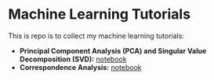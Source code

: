 # Machine Learning Tutorials

This is repo is to collect my machine learning tutorials:

- **Principal Component Analysis (PCA) and Singular Value Decomposition (SVD):** [notebook](./notebook/pca_svd.ipynb)
- **Correspondence Analysis:** [notebook](./notebook/corranal.ipynb)
